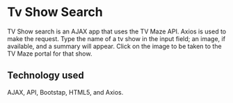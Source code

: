 # Tv Show Search
TV Show search is an AJAX app that uses the TV Maze API. Axios is used to make the request.
Type the name of a tv show in the input field; an image, if available, and a summary will appear. 
Click on the image to be taken to the TV Maze portal for that show.

## Technology used
AJAX, API, Bootstap, HTML5, and Axios.
